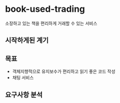 # book-used-trading
소장하고 있는 책을 편리하게 거래할 수 있는 서비스


## 시작하게된 계기

## 목표
- 객체지향적으로 유지보수가 편리하고 읽기 좋은 코드 작성
- 채팅 서비스

## 요구사항 분석


